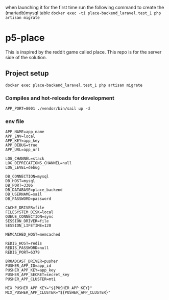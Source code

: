when launching it for the first time run the following command to create the (mariadb)mysql table
```docker exec -ti place-backend_laravel.test_1 php artisan migrate```

# p5-place
This is inspired by the reddit game called place.
This repo is for the server side of the solution.
##

## Project setup
```
docker exec place-backend_laravel.test_1 php artisan migrate
```

### Compiles and hot-reloads for development
```
APP_PORT=8001 ./vendor/bin/sail up -d    
```

### env file
```
APP_NAME=app_name
APP_ENV=local
APP_KEY=app_key
APP_DEBUG=true
APP_URL=app_url

LOG_CHANNEL=stack
LOG_DEPRECATIONS_CHANNEL=null
LOG_LEVEL=debug

DB_CONNECTION=mysql
DB_HOST=mysql
DB_PORT=3306
DB_DATABASE=place_backend
DB_USERNAME=sail
DB_PASSWORD=password

CACHE_DRIVER=file
FILESYSTEM_DISK=local
QUEUE_CONNECTION=sync
SESSION_DRIVER=file
SESSION_LIFETIME=120

MEMCACHED_HOST=memcached

REDIS_HOST=redis
REDIS_PASSWORD=null
REDIS_PORT=6379

BROADCAST_DRIVER=pusher
PUSHER_APP_ID=app_id
PUSHER_APP_KEY=app_key
PUSHER_APP_SECRET=secret_key
PUSHER_APP_CLUSTER=mt1

MIX_PUSHER_APP_KEY="${PUSHER_APP_KEY}"
MIX_PUSHER_APP_CLUSTER="${PUSHER_APP_CLUSTER}"

```
